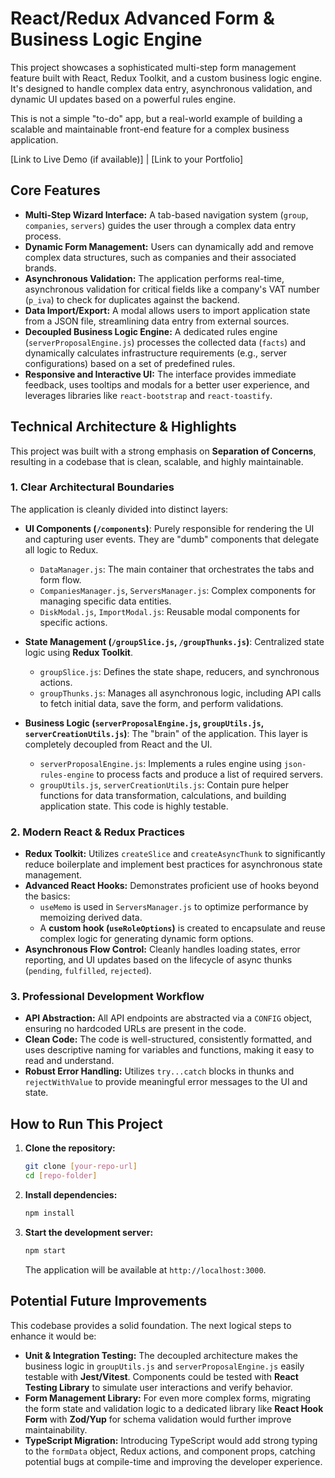 # React/Redux Advanced Form & Business Logic Engine

This project showcases a sophisticated multi-step form management feature built with React, Redux Toolkit, and a custom business logic engine. It's designed to handle complex data entry, asynchronous validation, and dynamic UI updates based on a powerful rules engine.

This is not a simple "to-do" app, but a real-world example of building a scalable and maintainable front-end feature for a complex business application.

[Link to Live Demo (if available)] | [Link to your Portfolio]

## Core Features

*   **Multi-Step Wizard Interface:** A tab-based navigation system (`group`, `companies`, `servers`) guides the user through a complex data entry process.
*   **Dynamic Form Management:** Users can dynamically add and remove complex data structures, such as companies and their associated brands.
*   **Asynchronous Validation:** The application performs real-time, asynchronous validation for critical fields like a company's VAT number (`p_iva`) to check for duplicates against the backend.
*   **Data Import/Export:** A modal allows users to import application state from a JSON file, streamlining data entry from external sources.
*   **Decoupled Business Logic Engine:** A dedicated rules engine (`serverProposalEngine.js`) processes the collected data (`facts`) and dynamically calculates infrastructure requirements (e.g., server configurations) based on a set of predefined rules.
*   **Responsive and Interactive UI:** The interface provides immediate feedback, uses tooltips and modals for a better user experience, and leverages libraries like `react-bootstrap` and `react-toastify`.

## Technical Architecture & Highlights

This project was built with a strong emphasis on **Separation of Concerns**, resulting in a codebase that is clean, scalable, and highly maintainable.

### 1. Clear Architectural Boundaries

The application is cleanly divided into distinct layers:

*   **UI Components (`/components`)**: Purely responsible for rendering the UI and capturing user events. They are "dumb" components that delegate all logic to Redux.
    *   `DataManager.js`: The main container that orchestrates the tabs and form flow.
    *   `CompaniesManager.js`, `ServersManager.js`: Complex components for managing specific data entities.
    *   `DiskModal.js`, `ImportModal.js`: Reusable modal components for specific actions.

*   **State Management (`/groupSlice.js`, `/groupThunks.js`)**: Centralized state logic using **Redux Toolkit**.
    *   `groupSlice.js`: Defines the state shape, reducers, and synchronous actions.
    *   `groupThunks.js`: Manages all asynchronous logic, including API calls to fetch initial data, save the form, and perform validations.

*   **Business Logic (`serverProposalEngine.js`, `groupUtils.js`, `serverCreationUtils.js`)**: The "brain" of the application. This layer is completely decoupled from React and the UI.
    *   `serverProposalEngine.js`: Implements a rules engine using `json-rules-engine` to process facts and produce a list of required servers.
    *   `groupUtils.js`, `serverCreationUtils.js`: Contain pure helper functions for data transformation, calculations, and building application state. This code is highly testable.

### 2. Modern React & Redux Practices

*   **Redux Toolkit:** Utilizes `createSlice` and `createAsyncThunk` to significantly reduce boilerplate and implement best practices for asynchronous state management.
*   **Advanced React Hooks:** Demonstrates proficient use of hooks beyond the basics:
    *   `useMemo` is used in `ServersManager.js` to optimize performance by memoizing derived data.
    *   A **custom hook (`useRoleOptions`)** is created to encapsulate and reuse complex logic for generating dynamic form options.
*   **Asynchronous Flow Control:** Cleanly handles loading states, error reporting, and UI updates based on the lifecycle of async thunks (`pending`, `fulfilled`, `rejected`).

### 3. Professional Development Workflow

*   **API Abstraction:** All API endpoints are abstracted via a `CONFIG` object, ensuring no hardcoded URLs are present in the code.
*   **Clean Code:** The code is well-structured, consistently formatted, and uses descriptive naming for variables and functions, making it easy to read and understand.
*   **Robust Error Handling:** Utilizes `try...catch` blocks in thunks and `rejectWithValue` to provide meaningful error messages to the UI and state.

## How to Run This Project

1.  **Clone the repository:**
    ```bash
    git clone [your-repo-url]
    cd [repo-folder]
    ```

2.  **Install dependencies:**
    ```bash
    npm install
    ```

3.  **Start the development server:**
    ```bash
    npm start
    ```
    The application will be available at `http://localhost:3000`.

## Potential Future Improvements

This codebase provides a solid foundation. The next logical steps to enhance it would be:

*   **Unit & Integration Testing:** The decoupled architecture makes the business logic in `groupUtils.js` and `serverProposalEngine.js` easily testable with **Jest/Vitest**. Components could be tested with **React Testing Library** to simulate user interactions and verify behavior.
*   **Form Management Library:** For even more complex forms, migrating the form state and validation logic to a dedicated library like **React Hook Form** with **Zod/Yup** for schema validation would further improve maintainability.
*   **TypeScript Migration:** Introducing TypeScript would add strong typing to the `formData` object, Redux actions, and component props, catching potential bugs at compile-time and improving the developer experience.

